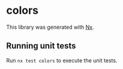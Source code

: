 # colors

This library was generated with [Nx](https://nx.dev).

## Running unit tests

Run `nx test colors` to execute the unit tests.

